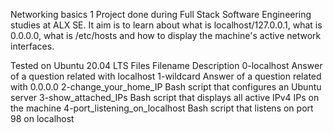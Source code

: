 Networking basics 1
Project done during Full Stack Software Engineering studies at ALX SE. It aim is to learn about what is localhost/127.0.0.1, what is 0.0.0.0, what is /etc/hosts and how to display the machine's active network interfaces.

Tested on Ubuntu 20.04 LTS
Files
Filename	Description
0-localhost	Answer of a question related with localhost
1-wildcard	Answer of a question related with 0.0.0.0
2-change_your_home_IP	Bash script that configures an Ubuntu server
3-show_attached_IPs	Bash script that displays all active IPv4 IPs on the machine
4-port_listening_on_localhost	Bash script that listens on port 98 on localhost
